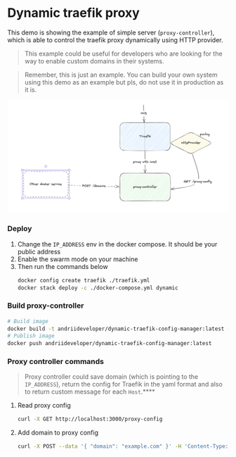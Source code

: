 # Dynamic traefik proxy

This demo is showing the example of simple server (`proxy-controller`), which is able to control the traefik proxy dynamically using HTTP provider.

> This example could be useful for developers who are looking for the way to enable custom domains in their systems.

> Remember, this is just an example. You can build your own system using this demo as an example but pls, do not use it in production as it is. 

![diagram.png](./diagram.png)


### Deploy

1. Change the `IP_ADDRESS` env in the docker compose. It should be your public address
2. Enable the swarm mode on your machine
3. Then run the commands below
   ```bash
   docker config create traefik ./traefik.yml
   docker stack deploy -c ./docker-compose.yml dynamic
   ```

### Build proxy-controller

```bash
# Build image
docker build -t andriideveloper/dynamic-traefik-config-manager:latest --platform linux/amd64 ./proxy-controller
# Publish image
docker push andriideveloper/dynamic-traefik-config-manager:latest
```

### Proxy controller commands

> Proxy controller could save domain (which is pointing to the `IP_ADDRESS`), return the config for Traefik in the yaml format and also to return custom message for each `Host`.****

1. Read proxy config
   ```bash
   curl -X GET http://localhost:3000/proxy-config
   ```

2. Add domain to proxy config
   ```bash
   curl -X POST --data '{ "domain": "example.com" }' -H 'Content-Type: application/json' http://localhost:3000/domains
   ```
